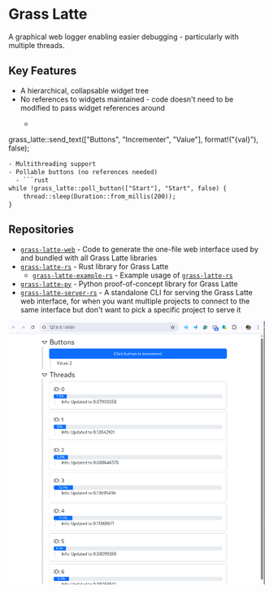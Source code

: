 # Grass Latte

A graphical web logger enabling easier debugging - particularly with multiple threads.

## Key Features

- A hierarchical, collapsable widget tree
- No references to widgets maintained - code doesn't need to be modified to pass widget references around
  - ```rust
grass_latte::send_text(["Buttons", "Incrementer", "Value"], format!("{val}"), false);
```
- Multithreading support
- Pollable buttons (no references needed)
  - ```rust
while !grass_latte::poll_button(["Start"], "Start", false) {
    thread::sleep(Duration::from_millis(200));
}
```


## Repositories

- [`grass-latte-web`](https://github.com/grass-latte/grass-latte-web) - Code to generate the one-file web interface used by and bundled with all Grass Latte libraries
- [`grass-latte-rs`](https://github.com/grass-latte/grass-latte-rs) - Rust library for Grass Latte
    - [`grass-latte-example-rs`](https://github.com/grass-latte/grass-latte-example-rs) - Example usage of [`grass-latte-rs`](https://github.com/grass-latte/grass-latte-rs)
- [`grass-latte-py`](https://github.com/grass-latte/grass-latte-py) - Python proof-of-concept library for Grass Latte
- [`grass-latte-server-rs`](https://github.com/grass-latte/grass-latte-server-rs) - A standalone CLI for serving the Grass Latte web interface, for when you want multiple projects to connect to the same interface but don't want to pick a specific project to serve it


![Grass Latte Interface](/profile/grass_latte.png)